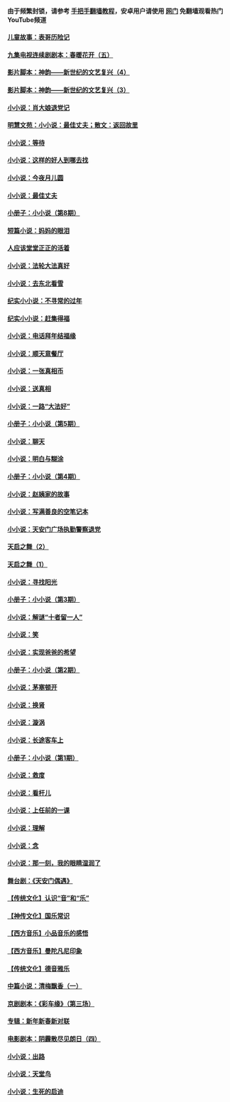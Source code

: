 #### 由于频繁封锁，请参考 [手把手翻墙教程](https://github.com/gfw-breaker/guides/wiki/)，安卓用户请使用 [网门](https://github.com/gfw-breaker/nogfw/blob/master/dl.md?t=06080300) 免翻墙观看热门YouTube频道 

#### [儿童故事：表哥历险记](../pages/328/383535.md?t=06080300) 

#### [九集电视连续剧剧本：春暖花开（五）](../pages/328/275919.md?t=06080300) 

#### [影片脚本：神韵——新世纪的文艺复兴（4）](../pages/328/266089.md?t=06080300) 

#### [影片脚本：神韵——新世纪的文艺复兴（3）](../pages/328/266087.md?t=06080300) 

#### [小小说：肖大娘退党记](../pages/328/239807.md?t=06080300) 

#### [明慧文苑：小小说：最佳丈夫；散文：返回故里](../pages/328/3439.md?t=06080300) 

#### [小小说：等待](../pages/328/223927.md?t=06080300) 

#### [小小说：这样的好人到哪去找](../pages/328/209396.md?t=06080300) 

#### [小小说：今夜月儿圆](../pages/328/193588.md?t=06080300) 

#### [小小说：最佳丈夫](../pages/328/190938.md?t=06080300) 

#### [小册子：小小说（第8期）](../pages/328/188202.md?t=06080300) 

#### [短篇小说：妈妈的眼泪](../pages/328/187712.md?t=06080300) 

#### [人应该堂堂正正的活着](../pages/328/182430.md?t=06080300) 

#### [小小说：法轮大法真好](../pages/328/174669.md?t=06080300) 

#### [小小说：去东北看雪](../pages/328/173882.md?t=06080300) 

#### [纪实小小说：不寻常的过年](../pages/328/173187.md?t=06080300) 

#### [纪实小小说：赶集得福](../pages/328/172652.md?t=06080300) 

#### [小小说：电话拜年结福缘](../pages/328/172533.md?t=06080300) 

#### [小小说：顺天意餐厅](../pages/328/170182.md?t=06080300) 

#### [小小说：一张真相币](../pages/328/169410.md?t=06080300) 

#### [小小说：送真相](../pages/328/166713.md?t=06080300) 

#### [小小说：一路“大法好”](../pages/328/162016.md?t=06080300) 

#### [小册子：小小说（第5期）](../pages/328/161131.md?t=06080300) 

#### [小小说：聊天](../pages/328/159640.md?t=06080300) 

#### [小小说：明白与糊涂](../pages/328/158101.md?t=06080300) 

#### [小册子：小小说（第4期）](../pages/328/158006.md?t=06080300) 

#### [小小说：赵姨家的故事](../pages/328/157843.md?t=06080300) 

#### [小小说：写满善良的空笔记本](../pages/328/157382.md?t=06080300) 

#### [小小说：天安门广场执勤警察退党](../pages/328/156982.md?t=06080300) 

#### [天启之舞（2）](../pages/328/153440.md?t=06080300) 

#### [天启之舞（1）](../pages/328/153439.md?t=06080300) 

#### [小小说：寻找阳光](../pages/328/153065.md?t=06080300) 

#### [小册子：小小说（第3期）](../pages/328/151715.md?t=06080300) 

#### [小小说：解谜“十者留一人”](../pages/328/148967.md?t=06080300) 

#### [小小说：笑](../pages/328/148905.md?t=06080300) 

#### [小小说：实现爸爸的希望](../pages/328/148096.md?t=06080300) 

#### [小册子：小小说（第2期）](../pages/328/147214.md?t=06080300) 

#### [小小说：茅塞顿开](../pages/328/147030.md?t=06080300) 

#### [小小说：换肾](../pages/328/146770.md?t=06080300) 

#### [小小说：漩涡](../pages/328/146683.md?t=06080300) 

#### [小小说：长途客车上](../pages/328/145076.md?t=06080300) 

#### [小册子：小小说（第1期）](../pages/328/143963.md?t=06080300) 

#### [小小说：救度](../pages/328/143927.md?t=06080300) 

#### [小小说：看杆儿](../pages/328/142137.md?t=06080300) 

#### [小小说：上任前的一课](../pages/328/140808.md?t=06080300) 

#### [小小说：理解](../pages/328/140476.md?t=06080300) 

#### [小小说：念](../pages/328/139513.md?t=06080300) 

#### [小小说：那一刻，我的眼睛湿润了](../pages/328/138476.md?t=06080300) 

#### [舞台剧：《天安门偶遇》](../pages/328/117155.md?t=06080300) 

#### [【传统文化】认识“音”和“乐”](../pages/328/108667.md?t=06080300) 

#### [【神传文化】国乐常识](../pages/328/104225.md?t=06080300) 

#### [【西方音乐】小品音乐的感悟](../pages/328/102924.md?t=06080300) 

#### [【西方音乐】曼陀凡尼印象](../pages/328/102922.md?t=06080300) 

#### [【传统文化】德音雅乐](../pages/328/102923.md?t=06080300) 

#### [中篇小说：清梅飘香（一）](../pages/328/101058.md?t=06080300) 

#### [京剧剧本：《彩车缘》（第三场）](../pages/328/96434.md?t=06080300) 

#### [专辑：新年新春新对联](../pages/328/94991.md?t=06080300) 

#### [电影剧本：阴霾散尽见朗日（四）](../pages/328/87081.md?t=06080300) 

#### [小小说：出路](../pages/328/84848.md?t=06080300) 

#### [小小说：天堂鸟](../pages/328/83084.md?t=06080300) 

#### [小小说：生死的启迪](../pages/328/70977.md?t=06080300) 

